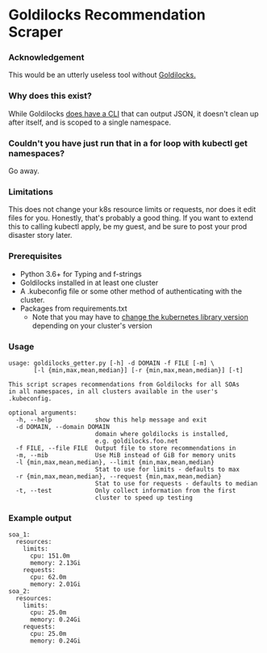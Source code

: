 # Goldilocks Recommendation Scraper

### Acknowledgement
This would be an utterly useless tool without [Goldilocks.](https://goldilocks.docs.fairwinds.com/)

### Why does this exist?
While Goldilocks [does have a CLI](https://goldilocks.docs.fairwinds.com/advanced/#cli-usage-not-recommended) that can output JSON, it doesn't clean up after itself, and is scoped to a single namespace.

### Couldn't you have just run that in a for loop with kubectl get namespaces?

Go away. 

### Limitations
This does not change your k8s resource limits or requests, nor does it edit files for you. Honestly, that's probably a good thing. If you want to extend this to calling kubectl apply, be my guest, and be sure to post your prod disaster story later.

### Prerequisites

 - Python 3.6+ for Typing and f-strings
 - Goldilocks installed in at least one cluster
 - A .kubeconfig file or some other method of authenticating with the cluster.
 - Packages from requirements.txt
	 - Note that you may have to [change the kubernetes library version](https://github.com/kubernetes-client/python#compatibility) depending on your cluster's version

### Usage

    usage: goldilocks_getter.py [-h] -d DOMAIN -f FILE [-m] \
           [-l {min,max,mean,median}] [-r {min,max,mean,median}] [-t]

    This script scrapes recommendations from Goldilocks for all SOAs
    in all namespaces, in all clusters available in the user's .kubeconfig.

    optional arguments:
      -h, --help            show this help message and exit
      -d DOMAIN, --domain DOMAIN
                            domain where goldilocks is installed, 
                            e.g. goldilocks.foo.net
      -f FILE, --file FILE  Output file to store recommendations in
      -m, --mib             Use MiB instead of GiB for memory units
      -l {min,max,mean,median}, --limit {min,max,mean,median}
                            Stat to use for limits - defaults to max
      -r {min,max,mean,median}, --request {min,max,mean,median}
                            Stat to use for requests - defaults to median
      -t, --test            Only collect information from the first 
                            cluster to speed up testing

### Example output

    soa_1:
      resources:
        limits:
          cpu: 151.0m
          memory: 2.13Gi
        requests:
          cpu: 62.0m
          memory: 2.01Gi
    soa_2:
      resources:
        limits:
          cpu: 25.0m
          memory: 0.24Gi
        requests:
          cpu: 25.0m
          memory: 0.24Gi
